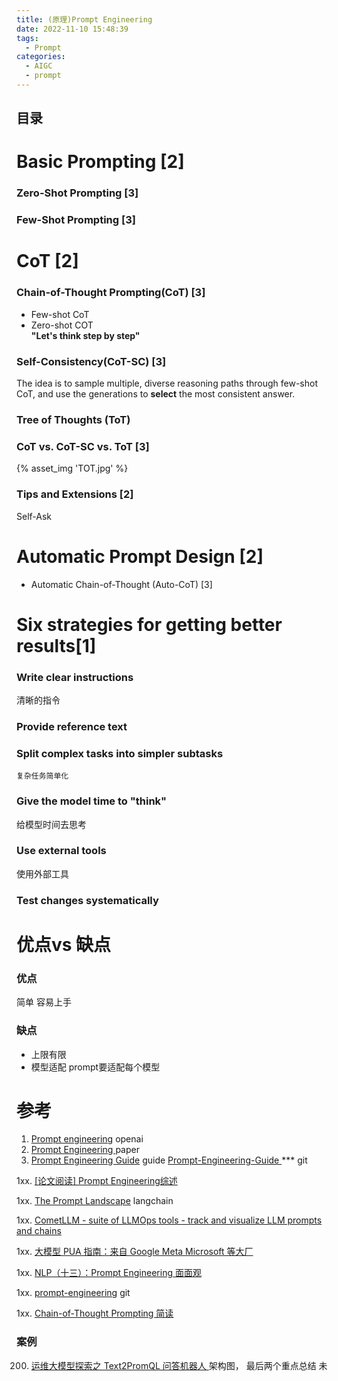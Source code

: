 ```yaml
---
title: (原理)Prompt Engineering   
date: 2022-11-10 15:48:39
tags:
  - Prompt
categories: 
  - AIGC
  - prompt  
---
```


<p></p>
<!-- more -->

## 目录
<!-- toc -->

# Basic Prompting [2]
### Zero-Shot Prompting [3]
### Few-Shot Prompting [3]

# CoT [2]
### Chain-of-Thought Prompting(CoT) [3]
+ Few-shot CoT
+ Zero-shot COT  
  **"Let's think step by step"**

### Self-Consistency(CoT-SC) [3]
The idea is to sample multiple, diverse reasoning paths through few-shot CoT, and use the generations to **select** the most consistent answer.  
### Tree of Thoughts (ToT)

### CoT vs. CoT-SC vs. ToT  [3]
{% asset_img 'TOT.jpg' %}

### Tips and Extensions   [2]
Self-Ask 

# Automatic Prompt Design [2]
+ Automatic Chain-of-Thought (Auto-CoT) [3]


# Six strategies for getting better results[1]
### Write clear instructions
   清晰的指令
### Provide reference text

### Split complex tasks into simpler subtasks
    复杂任务简单化
### Give the model time to "think"
   给模型时间去思考
### Use external tools
   使用外部工具
### Test changes systematically



# 优点vs 缺点
### 优点
简单  容易上手
### 缺点
- 上限有限  
- 模型适配
  prompt要适配每个模型

# 参考
1. [Prompt engineering](https://platform.openai.com/docs/guides/prompt-engineering)  openai
2. [Prompt Engineering ](https://lilianweng.github.io/posts/2023-03-15-prompt-engineering/) paper
3. [Prompt Engineering Guide](https://www.promptingguide.ai/techniques) guide
   [Prompt-Engineering-Guide ](https://github.com/www6v/Prompt-Engineering-Guide) *** git

1xx. [[论文阅读] Prompt Engineering综述](https://zhuanlan.zhihu.com/p/682352630)

1xx. [The Prompt Landscape](https://blog.langchain.dev/the-prompt-landscape/)  langchain

1xx. [CometLLM - suite of LLMOps tools - track and visualize LLM prompts and chains](https://colab.research.google.com/github/comet-ml/comet-llm/blob/main/examples/CometLLM_Prompts.ipynb)

1xx. [大模型 PUA 指南：来自 Google Meta Microsoft 等大厂](https://zhuanlan.zhihu.com/p/671915693) 

1xx. [NLP（十三）：Prompt Engineering 面面观](https://zhuanlan.zhihu.com/p/632369186)

1xx. [ prompt-engineering](https://github.com/brexhq/prompt-engineering?tab=readme-ov-file) git

1xx. [Chain-of-Thought Prompting 简读 ](https://finisky.github.io/chain-of-thought-prompting-summary/)



### 案例
200. [运维大模型探索之 Text2PromQL 问答机器人 ](https://mp.weixin.qq.com/s/nXoZJ4xfgihA2mnBQ8EdIQ)     架构图， 最后两个重点总结   未

